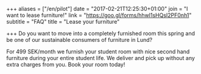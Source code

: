 +++
aliases = ["/en/pilot"]
date = "2017-02-21T12:25:30+01:00"
join = "I want to lease furniture!"
link = "https://goo.gl/forms/hhwl1sHQsI2PF0nh1"
subtitle = "FAQ"
title = "Lease your furniture"

+++
Do you want to move into a completely furnished room this spring and be one of our sustainable consumers of furniture in Lund?

For 499 SEK/month we furnish your student room with nice second hand furniture during your entire student life. We deliver and pick up without any extra charges from you. Book your room today!